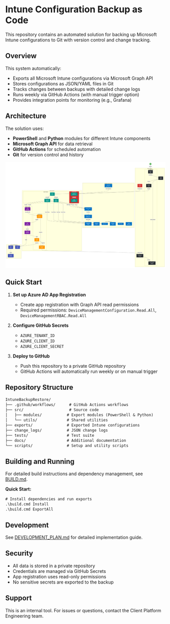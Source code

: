 # Intune Configuration Backup as Code

This repository contains an automated solution for backing up Microsoft Intune configurations to Git with version control and change tracking.

## Overview

This system automatically:
- Exports all Microsoft Intune configurations via Microsoft Graph API
- Stores configurations as JSON/YAML files in Git
- Tracks changes between backups with detailed change logs
- Runs weekly via GitHub Actions (with manual trigger option)
- Provides integration points for monitoring (e.g., Grafana)

## Architecture

The solution uses:
- **PowerShell** and **Python** modules for different Intune components
- **Microsoft Graph API** for data retrieval
- **GitHub Actions** for scheduled automation
- **Git** for version control and history

![Intune Backup Architecture](docs/image.png)

## Quick Start

1. **Set up Azure AD App Registration**
   - Create app registration with Graph API read permissions
   - Required permissions: `DeviceManagementConfiguration.Read.All`, `DeviceManagementRBAC.Read.All`

2. **Configure GitHub Secrets**
   - `AZURE_TENANT_ID`
   - `AZURE_CLIENT_ID`
   - `AZURE_CLIENT_SECRET`

3. **Deploy to GitHub**
   - Push this repository to a private GitHub repository
   - GitHub Actions will automatically run weekly or on manual trigger

## Repository Structure

```
IntuneBackupRestore/
├── .github/workflows/      # GitHub Actions workflows
├── src/                    # Source code
│   ├── modules/           # Export modules (PowerShell & Python)
│   └── utils/             # Shared utilities
├── exports/               # Exported Intune configurations
├── change_logs/           # JSON change logs
├── tests/                 # Test suite
├── docs/                  # Additional documentation
└── scripts/               # Setup and utility scripts
```

## Building and Running

For detailed build instructions and dependency management, see [BUILD.md](BUILD.md).

**Quick Start:**
```batch
# Install dependencies and run exports
.\build.cmd Install
.\build.cmd ExportAll
```

## Development

See [DEVELOPMENT_PLAN.md](DEVELOPMENT_PLAN.md) for detailed implementation guide.

## Security

- All data is stored in a private repository
- Credentials are managed via GitHub Secrets
- App registration uses read-only permissions
- No sensitive secrets are exported to the backup

## Support

This is an internal tool. For issues or questions, contact the Client Platform Engineering team.
